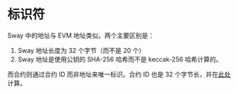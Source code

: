 # 标识符

Sway 中的地址与 EVM 地址类似。两个主要区别是：

1. Sway 地址长度为 32 个字节（而不是 20 个）
2. Sway 地址是使用公钥的 SHA-256 哈希而不是 keccak-256 哈希计算的。

而合约则通过合约 ID 而非地址来唯一标识。合约 ID 也是 32 个字节长，并在[此处](https://docs.fuel.network/docs/specs/)计算。
